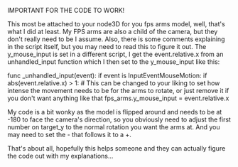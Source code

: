 IMPORTANT FOR THE CODE TO WORK!

This most be attached to your node3D for you fps arms model, well, that's what I did at least. My FPS arms are also a child of the camera, but they don't really need to be I assume.
Also, there is some comments explaining in the script itself, but you may need to read this to figure it out. The y_mouse_input is set in a different script, I get the event.relative.x from an unhandled_input function
which I then set to the y_mouse_input like this:

func _unhandled_input(event):
	if event is InputEventMouseMotion:
		if abs(event.relative.x) > 1: # This can be changed to your liking to set how intense the movement needs to be for the arms to rotate, or just remove it if you don't want anything like that
			fps_arms.y_mouse_input = event.relative.x


My code is a bit wonky as the model is flipped around and needs to be at -180 to face the camera's direction, so you obviously need to adjust the first number on target_y to the normal rotation you want the arms at.
And you may need to set the - that follows it to a +.

That's about all, hopefully this helps someone and they can actually figure the code out with my explanations...
